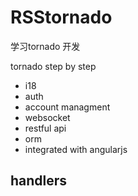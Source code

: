 # RSStornado
学习tornado 开发

tornado step by step

- i18
- auth
- account managment
- websocket
- restful api
- orm
- integrated with angularjs

## handlers

